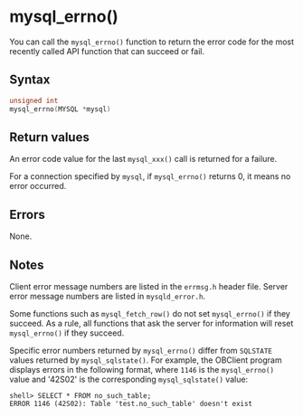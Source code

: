 mysql_errno() 
==================================

You can call the `mysql_errno()` function to return the error code for the most recently called API function that can succeed or fail. 

Syntax 
---------------------------

```c
unsigned int
mysql_errno(MYSQL *mysql)
```



Return values 
----------------------------------

An error code value for the last `mysql_xxx()` call is returned for a failure. 

For a connection specified by `mysql`, if `mysql_errno()` returns 0, it means no error occurred.

Errors 
---------------------------

None.

Notes 
--------------------------

Client error message numbers are listed in the `errmsg.h` header file. Server error message numbers are listed in `mysqld_error.h`.

Some functions such as `mysql_fetch_row()` do not set `mysql_errno()` if they succeed. As a rule, all functions that ask the server for information will reset `mysql_errno()` if they succeed. 

Specific error numbers returned by `mysql_errno()` differ from `SQLSTATE` values returned by `mysql_sqlstate()`. For example, the OBClient program displays errors in the following format, where `1146` is the `mysql_errno()` value and '42S02' is the corresponding `mysql_sqlstate()` value:

```unknow
shell> SELECT * FROM no_such_table;
ERROR 1146 (42S02): Table 'test.no_such_table' doesn't exist
```



